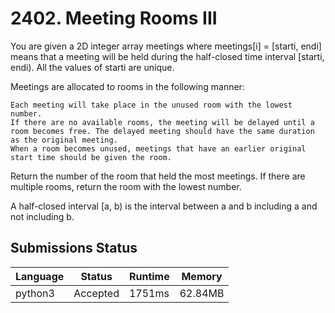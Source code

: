 # 2402. Meeting Rooms III

You are given a 2D integer array meetings where meetings[i] = [starti, endi] means that a meeting will be held during the half-closed time interval [starti, endi). All the values of starti are unique.

Meetings are allocated to rooms in the following manner:

    Each meeting will take place in the unused room with the lowest number.
    If there are no available rooms, the meeting will be delayed until a room becomes free. The delayed meeting should have the same duration as the original meeting.
    When a room becomes unused, meetings that have an earlier original start time should be given the room.

Return the number of the room that held the most meetings. If there are multiple rooms, return the room with the lowest number.

A half-closed interval [a, b) is the interval between a and b including a and not including b.

## Submissions Status

| Language | Status   | Runtime | Memory  |
| -------- | -------- | ------- | ------- |
| python3  | Accepted | 1751ms  | 62.84MB |
